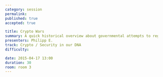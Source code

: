 ```yaml
---
category: session
permalink:
published: true
accepted: true

title: Crypto Wars
summary: A quick historical overview about governmental attempts to regulate cryptography and the reactions
presenters: Philipp E.
track: Crypto / Security in our DNA
difficulty:

date: 2015-04-17 13:00
duration: 30
room: room 3
---
```

